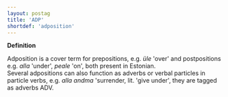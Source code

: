 ```yaml
---
layout: postag
title: 'ADP'
shortdef: 'adposition'
---
```


<b>Definition</b>

Adposition is a cover term for prepositions, e.g. <i>üle</i> 'over' and postpositions e.g. <i>alla</i> 'under', <i>peale</i> 'on', both present in Estonian.<br/>
Several adpositions can also function as adverbs or verbal particles in particle verbs, e.g. <i>alla andma</i> 'surrender, lit. 'give under', they are tagged as adverbs ADV.
<!-- Interlanguage links updated Út zář 29 18:40:42 CEST 2020 -->
